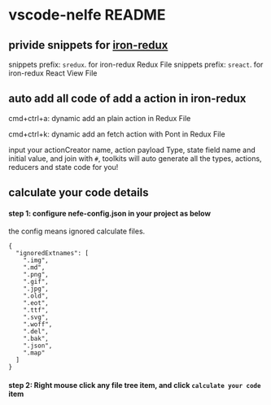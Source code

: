 # vscode-nelfe README

## privide snippets for [iron-redux](https://github.com/nefe/iron-redux)

snippets prefix: `sredux`. for iron-redux Redux File
snippets prefix: `sreact`. for iron-redux React View File

## auto add all code of add a action in iron-redux

cmd+ctrl+a: dynamic add an plain action in Redux File

cmd+ctrl+k: dynamic add an fetch action with Pont in Redux File

input your actionCreator name, action payload Type, state field name and initial value, and join with `#`, toolkits will auto generate all the types, actions, reducers and state code for you!

## calculate your code details

#### step 1: configure nefe-config.json in your project as below

the config means ignored calculate files.

```
{
  "ignoredExtnames": [
    ".img",
    ".md",
    ".png",
    ".gif",
    ".jpg",
    ".old",
    ".eot",
    ".ttf",
    ".svg",
    ".woff",
    ".del",
    ".bak",
    ".json",
    ".map"
  ]
}
```

#### step 2: Right mouse click any file tree item, and click `calculate your code` item
